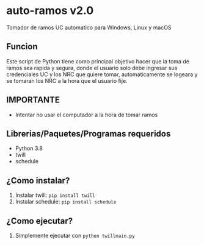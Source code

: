# auto-ramos v2.0
Tomador de ramos UC automatico para Windows, Linux y macOS

## Funcion
Este script de Python tiene como principal objetivo hacer que la toma de ramos sea rapida y segura, donde el usuario solo debe ingresar sus
credenciales UC y los NRC que quiere tomar, automaticamente se logeara y se tomaran los NRC a la hora que el usuario fije.

## IMPORTANTE

- Intentar no usar el computador a la hora de tomar ramos

## Librerias/Paquetes/Programas requeridos

- Python 3.8
- twill
- schedule

## ¿Como instalar?

1. Instalar twill: `pip install twill`
2. Instalar schedule: `pip install schedule`

## ¿Como ejecutar?

1. Simplemente ejecutar con `python twillmain.py`